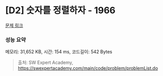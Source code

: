 # [D2] 숫자를 정렬하자 - 1966 

[문제 링크](https://swexpertacademy.com/main/code/problem/problemDetail.do?contestProbId=AV5PrmyKAWEDFAUq) 

### 성능 요약

메모리: 31,652 KB, 시간: 154 ms, 코드길이: 542 Bytes



> 출처: SW Expert Academy, https://swexpertacademy.com/main/code/problem/problemList.do